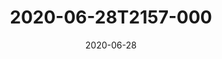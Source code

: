 ---
date: 2020-06-28
title: 2020-06-28T2157-000
hero: 2020/2020-06-28T2157-000.jpeg

# briefly describe the image…
alt: ''

# insert the closed caption text after the three-dash break…
# (include line-breaks, punctuation, and capitalization)
---